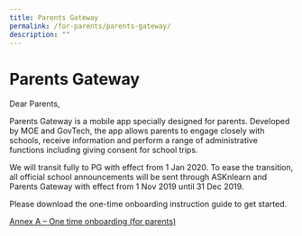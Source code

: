 ```yaml
---
title: Parents Gateway
permalink: /for-parents/parents-gateway/
description: ""
---
```

# **Parents Gateway**

Dear Parents,

Parents Gateway is a mobile app specially designed for parents. Developed by MOE and GovTech, the app allows parents to engage closely with schools, receive information and perform a range of administrative functions including giving consent for school trips.

We will transit fully to PG with effect from 1 Jan 2020. To ease the transition, all official school announcements will be sent through ASKnlearn and Parents Gateway with effect from 1 Nov 2019 until 31 Dec 2019.

Please download the one-time onboarding instruction guide to get started.

[Annex A – One time onboarding (for parents)](/files/Annex-A-One-Time-Onboarding-for-parents.pdf)